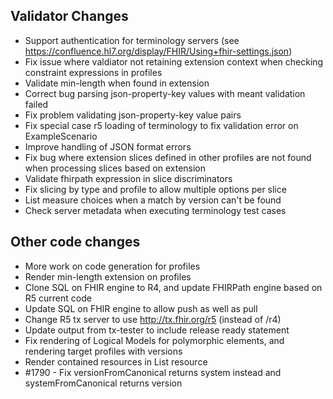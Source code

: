 ## Validator Changes

* Support authentication for terminology servers (see https://confluence.hl7.org/display/FHIR/Using+fhir-settings.json)
* Fix issue where valdiator not retaining extension context when checking constraint expressions in profiles
* Validate min-length when found in extension
* Correct bug parsing json-property-key values with meant validation failed
* Fix problem validating json-property-key value pairs
* Fix special case r5 loading of terminology to fix validation error on ExampleScenario
* Improve handling of JSON format errors
* Fix bug where extension slices defined in other profiles are not found when processing slices based on extension
* Validate fhirpath expression in slice discriminators
* Fix slicing by type and profile to allow multiple options per slice
* List measure choices when a match by version can't be found
* Check server metadata when executing terminology test cases

## Other code changes

* More work on code generation for profiles
* Render min-length extension on profiles
* Clone SQL on FHIR engine to R4, and update FHIRPath engine based on R5 current code
* Update SQL on FHIR engine to allow push as well as pull
* Change R5 tx server to use http://tx.fhir.org/r5 (instead of /r4)
* Update output from tx-tester to include release ready statement
* Fix rendering of Logical Models for polymorphic elements, and rendering target profiles with versions
* Render contained resources in List resource
* #1790 - Fix versionFromCanonical returns system instead and systemFromCanonical returns version
